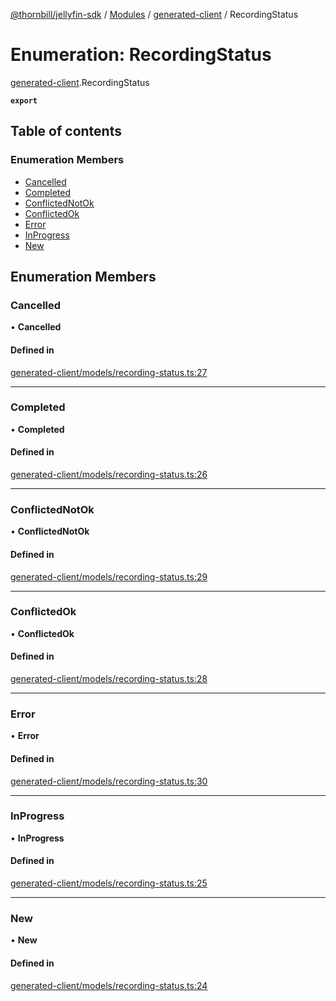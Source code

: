 [@thornbill/jellyfin-sdk](../README.md) / [Modules](../modules.md) / [generated-client](../modules/generated_client.md) / RecordingStatus

# Enumeration: RecordingStatus

[generated-client](../modules/generated_client.md).RecordingStatus

**`export`**

## Table of contents

### Enumeration Members

- [Cancelled](generated_client.RecordingStatus.md#cancelled)
- [Completed](generated_client.RecordingStatus.md#completed)
- [ConflictedNotOk](generated_client.RecordingStatus.md#conflictednotok)
- [ConflictedOk](generated_client.RecordingStatus.md#conflictedok)
- [Error](generated_client.RecordingStatus.md#error)
- [InProgress](generated_client.RecordingStatus.md#inprogress)
- [New](generated_client.RecordingStatus.md#new)

## Enumeration Members

### Cancelled

• **Cancelled**

#### Defined in

[generated-client/models/recording-status.ts:27](https://github.com/jellyfin/jellyfin-sdk-typescript/blob/fa599ae/src/generated-client/models/recording-status.ts#L27)

___

### Completed

• **Completed**

#### Defined in

[generated-client/models/recording-status.ts:26](https://github.com/jellyfin/jellyfin-sdk-typescript/blob/fa599ae/src/generated-client/models/recording-status.ts#L26)

___

### ConflictedNotOk

• **ConflictedNotOk**

#### Defined in

[generated-client/models/recording-status.ts:29](https://github.com/jellyfin/jellyfin-sdk-typescript/blob/fa599ae/src/generated-client/models/recording-status.ts#L29)

___

### ConflictedOk

• **ConflictedOk**

#### Defined in

[generated-client/models/recording-status.ts:28](https://github.com/jellyfin/jellyfin-sdk-typescript/blob/fa599ae/src/generated-client/models/recording-status.ts#L28)

___

### Error

• **Error**

#### Defined in

[generated-client/models/recording-status.ts:30](https://github.com/jellyfin/jellyfin-sdk-typescript/blob/fa599ae/src/generated-client/models/recording-status.ts#L30)

___

### InProgress

• **InProgress**

#### Defined in

[generated-client/models/recording-status.ts:25](https://github.com/jellyfin/jellyfin-sdk-typescript/blob/fa599ae/src/generated-client/models/recording-status.ts#L25)

___

### New

• **New**

#### Defined in

[generated-client/models/recording-status.ts:24](https://github.com/jellyfin/jellyfin-sdk-typescript/blob/fa599ae/src/generated-client/models/recording-status.ts#L24)
